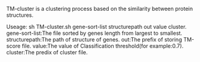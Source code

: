 TM-cluster is a clustering process based on the similarity between protein structures.

Useage:
sh TM-cluster.sh gene-sort-list structurepath out value cluster.
gene-sort-list:The file sorted by genes length from largest to smallest.
structurepath:The path of structure of genes.
out:The prefix of storing TM-score file.
value:The value of Classification threshold(for example:0.7).
cluster:The predix of cluster file.
